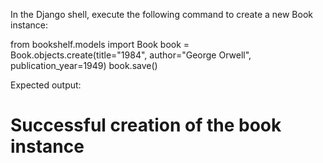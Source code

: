 In the Django shell, execute the following command to create a new Book instance:

from bookshelf.models import Book
book = Book.objects.create(title="1984", author="George Orwell", publication_year=1949)
book.save()



Expected output:

# Successful creation of the book instance
